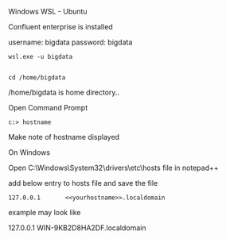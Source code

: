 Windows WSL - Ubuntu 

Confluent enterprise is installed

username: bigdata
password: bigdata

```
wsl.exe -u bigdata


cd /home/bigdata
```

/home/bigdata is home directory..



Open Command Prompt

```
c:> hostname
```

Make note of hostname displayed 

On Windows


Open C:\Windows\System32\drivers\etc\hosts file in notepad++


add below entry to hosts file and save the file

```
127.0.0.1       <<yourhostname>>.localdomain 
```

example may look like

127.0.0.1       WIN-9KB2D8HA2DF.localdomain



